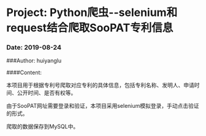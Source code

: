 # Project: Python爬虫--selenium和request结合爬取SooPAT专利信息  

### Date: 2019-08-24  

###Author: huiyanglu  

####Content:   

本项目用于根据专利号爬取对应专利的具体信息，包括专利名称、发明人、申请时间、公开时间、是否有权等。  

由于SooPAT网址需要登录和验证，本项目采用selenium模拟登录，手动点击验证的形式。  

爬取的数据保存到MySQL中。  